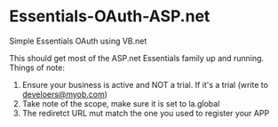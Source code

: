 # Essentials-OAuth-ASP.net
Simple Essentials OAuth using VB.net

This should get most of the ASP.net Essentials family up and running.
Things of note:

1. Ensure your business is active and NOT a trial. If it's a trial (write to develoers@myob.com)
2. Take note of the scope, make sure it is set to la.global
3. The rediretct URL mut match the one you used to register your APP
